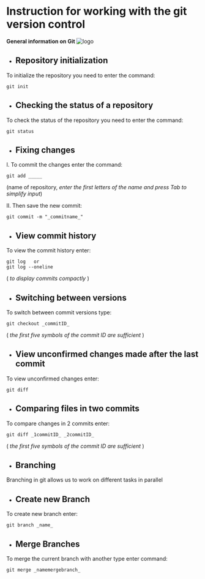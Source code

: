 # **Instruction for working with the git version control**

**General information on Git**
![logo](i.webp)

* ## Repository initialization
To initialize the repository you need to enter the command: 
   
    git init
    

* ## Checking the status of a repository
To check the status of the repository you need to enter the command: 

    git status

* ## Fixing changes
I. To commit the changes enter the command: 

    git add _____
 (name of repository, *enter the first letters of the name and press Tab to simplify input*)

II. Then save the new commit:

    git commit -m "_commitname_" 
 
* ## View commit history
To view the commit history enter:

    git log   or  
    git log --oneline 
 ( *to display commits compactly* )

* ## Switching between versions
 To switch  between commit versions type:

    git checkout _commitID_ 
( *the first five symbols of the commit ID are sufficient* )

* ## View unconfirmed changes made after the last commit
To view unconfirmed changes enter:

    git diff

* ## Comparing files in two commits
To compare changes in 2 commits enter:

    git diff _1commitID_ _2commitID_
( *the first five symbols of the commit ID are sufficient* )

* ## Branching
Branching in git allows us to work on different tasks in parallel

* ## Create new Branch
To create new branch enter:

    git branch _name_

* ## Merge Branches
To merge the current branch with another type enter command:

    git merge _namemergebranch_
